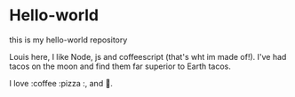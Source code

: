 # Hello-world
this is my hello-world repository

Louis here, I like Node, js and coffeescript (that's wht im made of!).
I've had tacos on the moon and find them far superior to Earth tacos.

I love :coffee :pizza :, and :dancer:.
